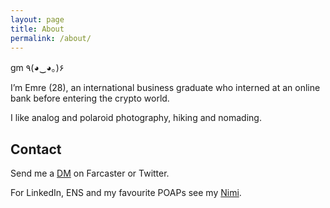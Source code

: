 ```yaml
---
layout: page
title: About
permalink: /about/
---
```


gm ٩(◕‿◕｡)۶

I’m Emre (28), an international business graduate who interned at an online bank before entering the crypto world.

I like analog and polaroid photography, hiking and nomading.

## Contact
Send me a [DM](https://nf.td/emre) on Farcaster or Twitter. 

For LinkedIn, ENS and my favourite POAPs see my [Nimi](https://ekinci.eth.limo/).
